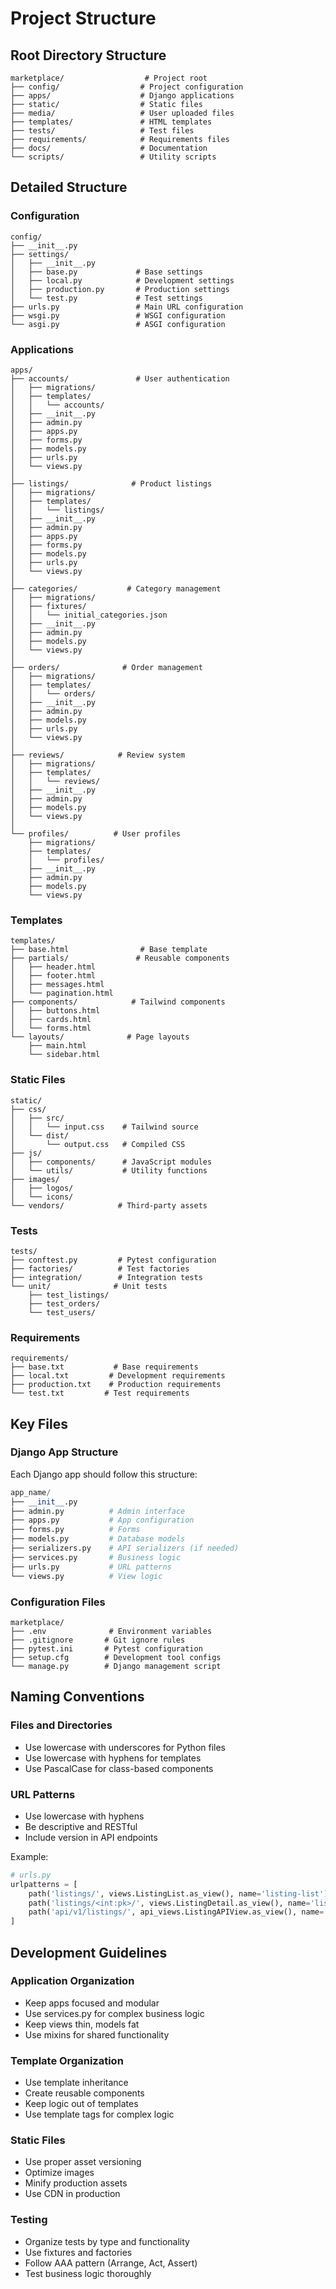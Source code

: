 # Project Structure

## Root Directory Structure
```
marketplace/                  # Project root
├── config/                  # Project configuration
├── apps/                    # Django applications
├── static/                  # Static files
├── media/                   # User uploaded files
├── templates/               # HTML templates
├── tests/                   # Test files
├── requirements/            # Requirements files
├── docs/                    # Documentation
└── scripts/                 # Utility scripts
```

## Detailed Structure

### Configuration
```
config/
├── __init__.py
├── settings/
│   ├── __init__.py
│   ├── base.py             # Base settings
│   ├── local.py            # Development settings
│   ├── production.py       # Production settings
│   └── test.py             # Test settings
├── urls.py                 # Main URL configuration
├── wsgi.py                 # WSGI configuration
└── asgi.py                 # ASGI configuration
```

### Applications
```
apps/
├── accounts/               # User authentication
│   ├── migrations/
│   ├── templates/
│   │   └── accounts/
│   ├── __init__.py
│   ├── admin.py
│   ├── apps.py
│   ├── forms.py
│   ├── models.py
│   ├── urls.py
│   └── views.py
│
├── listings/              # Product listings
│   ├── migrations/
│   ├── templates/
│   │   └── listings/
│   ├── __init__.py
│   ├── admin.py
│   ├── apps.py
│   ├── forms.py
│   ├── models.py
│   ├── urls.py
│   └── views.py
│
├── categories/           # Category management
│   ├── migrations/
│   ├── fixtures/
│   │   └── initial_categories.json
│   ├── __init__.py
│   ├── admin.py
│   ├── models.py
│   └── views.py
│
├── orders/              # Order management
│   ├── migrations/
│   ├── templates/
│   │   └── orders/
│   ├── __init__.py
│   ├── admin.py
│   ├── models.py
│   ├── urls.py
│   └── views.py
│
├── reviews/            # Review system
│   ├── migrations/
│   ├── templates/
│   │   └── reviews/
│   ├── __init__.py
│   ├── admin.py
│   ├── models.py
│   └── views.py
│
└── profiles/          # User profiles
    ├── migrations/
    ├── templates/
    │   └── profiles/
    ├── __init__.py
    ├── admin.py
    ├── models.py
    └── views.py
```

### Templates
```
templates/
├── base.html                # Base template
├── partials/               # Reusable components
│   ├── header.html
│   ├── footer.html
│   ├── messages.html
│   └── pagination.html
├── components/            # Tailwind components
│   ├── buttons.html
│   ├── cards.html
│   └── forms.html
└── layouts/              # Page layouts
    ├── main.html
    └── sidebar.html
```

### Static Files
```
static/
├── css/
│   ├── src/
│   │   └── input.css    # Tailwind source
│   └── dist/
│       └── output.css   # Compiled CSS
├── js/
│   ├── components/      # JavaScript modules
│   └── utils/           # Utility functions
├── images/
│   ├── logos/
│   └── icons/
└── vendors/            # Third-party assets
```

### Tests
```
tests/
├── conftest.py         # Pytest configuration
├── factories/          # Test factories
├── integration/        # Integration tests
└── unit/              # Unit tests
    ├── test_listings/
    ├── test_orders/
    └── test_users/
```

### Requirements
```
requirements/
├── base.txt           # Base requirements
├── local.txt         # Development requirements
├── production.txt    # Production requirements
└── test.txt         # Test requirements
```

## Key Files

### Django App Structure
Each Django app should follow this structure:
```python
app_name/
├── __init__.py
├── admin.py          # Admin interface
├── apps.py           # App configuration
├── forms.py          # Forms
├── models.py         # Database models
├── serializers.py    # API serializers (if needed)
├── services.py       # Business logic
├── urls.py           # URL patterns
└── views.py          # View logic
```

### Configuration Files
```
marketplace/
├── .env              # Environment variables
├── .gitignore       # Git ignore rules
├── pytest.ini       # Pytest configuration
├── setup.cfg        # Development tool configs
└── manage.py        # Django management script
```

## Naming Conventions

### Files and Directories
- Use lowercase with underscores for Python files
- Use lowercase with hyphens for templates
- Use PascalCase for class-based components

### URL Patterns
- Use lowercase with hyphens
- Be descriptive and RESTful
- Include version in API endpoints

Example:
```python
# urls.py
urlpatterns = [
    path('listings/', views.ListingList.as_view(), name='listing-list'),
    path('listings/<int:pk>/', views.ListingDetail.as_view(), name='listing-detail'),
    path('api/v1/listings/', api_views.ListingAPIView.as_view(), name='api-listing-list'),
]
```

## Development Guidelines

### Application Organization
- Keep apps focused and modular
- Use services.py for complex business logic
- Keep views thin, models fat
- Use mixins for shared functionality

### Template Organization
- Use template inheritance
- Create reusable components
- Keep logic out of templates
- Use template tags for complex logic

### Static Files
- Use proper asset versioning
- Optimize images
- Minify production assets
- Use CDN in production

### Testing
- Organize tests by type and functionality
- Use fixtures and factories
- Follow AAA pattern (Arrange, Act, Assert)
- Test business logic thoroughly 